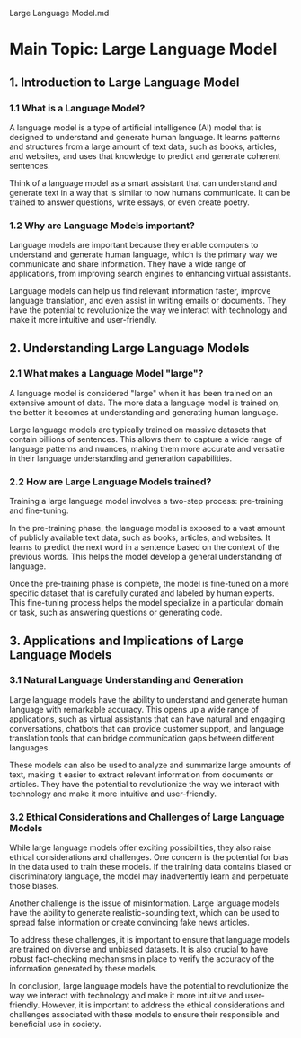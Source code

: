 <FILENAME>Large Language Model.md</FILENAME>

# Main Topic: Large Language Model

## 1. Introduction to Large Language Model

### 1.1 What is a Language Model?

A language model is a type of artificial intelligence (AI) model that is designed to understand and generate human language. It learns patterns and structures from a large amount of text data, such as books, articles, and websites, and uses that knowledge to predict and generate coherent sentences.

Think of a language model as a smart assistant that can understand and generate text in a way that is similar to how humans communicate. It can be trained to answer questions, write essays, or even create poetry.

### 1.2 Why are Language Models important?

Language models are important because they enable computers to understand and generate human language, which is the primary way we communicate and share information. They have a wide range of applications, from improving search engines to enhancing virtual assistants.

Language models can help us find relevant information faster, improve language translation, and even assist in writing emails or documents. They have the potential to revolutionize the way we interact with technology and make it more intuitive and user-friendly.

## 2. Understanding Large Language Models

### 2.1 What makes a Language Model "large"?

A language model is considered "large" when it has been trained on an extensive amount of data. The more data a language model is trained on, the better it becomes at understanding and generating human language.

Large language models are typically trained on massive datasets that contain billions of sentences. This allows them to capture a wide range of language patterns and nuances, making them more accurate and versatile in their language understanding and generation capabilities.

### 2.2 How are Large Language Models trained?

Training a large language model involves a two-step process: pre-training and fine-tuning.

In the pre-training phase, the language model is exposed to a vast amount of publicly available text data, such as books, articles, and websites. It learns to predict the next word in a sentence based on the context of the previous words. This helps the model develop a general understanding of language.

Once the pre-training phase is complete, the model is fine-tuned on a more specific dataset that is carefully curated and labeled by human experts. This fine-tuning process helps the model specialize in a particular domain or task, such as answering questions or generating code.

## 3. Applications and Implications of Large Language Models

### 3.1 Natural Language Understanding and Generation

Large language models have the ability to understand and generate human language with remarkable accuracy. This opens up a wide range of applications, such as virtual assistants that can have natural and engaging conversations, chatbots that can provide customer support, and language translation tools that can bridge communication gaps between different languages.

These models can also be used to analyze and summarize large amounts of text, making it easier to extract relevant information from documents or articles. They have the potential to revolutionize the way we interact with technology and make it more intuitive and user-friendly.

### 3.2 Ethical Considerations and Challenges of Large Language Models

While large language models offer exciting possibilities, they also raise ethical considerations and challenges. One concern is the potential for bias in the data used to train these models. If the training data contains biased or discriminatory language, the model may inadvertently learn and perpetuate those biases.

Another challenge is the issue of misinformation. Large language models have the ability to generate realistic-sounding text, which can be used to spread false information or create convincing fake news articles.

To address these challenges, it is important to ensure that language models are trained on diverse and unbiased datasets. It is also crucial to have robust fact-checking mechanisms in place to verify the accuracy of the information generated by these models.

In conclusion, large language models have the potential to revolutionize the way we interact with technology and make it more intuitive and user-friendly. However, it is important to address the ethical considerations and challenges associated with these models to ensure their responsible and beneficial use in society.